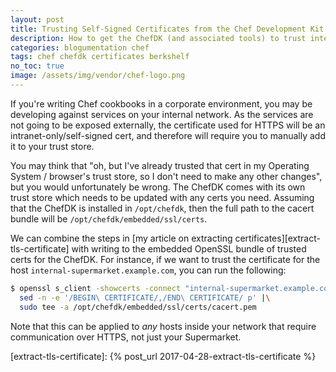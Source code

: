 ```yaml
---
layout: post
title: Trusting Self-Signed Certificates from the Chef Development Kit
description: How to get the ChefDK (and associated tools) to trust internal / self-signed certificates, in an easy oneliner.
categories: blogumentation chef
tags: chef chefdk certificates berkshelf
no_toc: true
image: /assets/img/vendor/chef-logo.png
---
```

If you're writing Chef cookbooks in a corporate environment, you may be developing against services on your internal network. As the services are not going to be exposed externally, the certificate used for HTTPS will be an intranet-only/self-signed cert, and therefore will require you to manually add it to your trust store.

You may think that "oh, but I've already trusted that cert in my Operating System / browser's trust store, so I don't need to make any other changes", but you would unfortunately be wrong. The ChefDK comes with its own trust store which needs to be updated with any certs you need. Assuming that the ChefDK is installed in `/opt/chefdk`, then the full path to the cacert bundle will be `/opt/chefdk/embedded/ssl/certs`.

We can combine the steps in [my article on extracting certificates][extract-tls-certificate] with writing to the embedded OpenSSL bundle of trusted certs for the ChefDK. For instance, if we want to trust the certificate for the host `internal-supermarket.example.com`, you can run the following:

```bash
$ openssl s_client -showcerts -connect "internal-supermarket.example.com:443" < /dev/null 2>/dev/null |\
  sed -n -e '/BEGIN\ CERTIFICATE/,/END\ CERTIFICATE/ p' |\
  sudo tee -a /opt/chefdk/embedded/ssl/certs/cacert.pem
```

Note that this can be applied to _any_ hosts inside your network that require communication over HTTPS, not just your Supermarket.

[extract-tls-certificate]: {% post_url 2017-04-28-extract-tls-certificate %}
